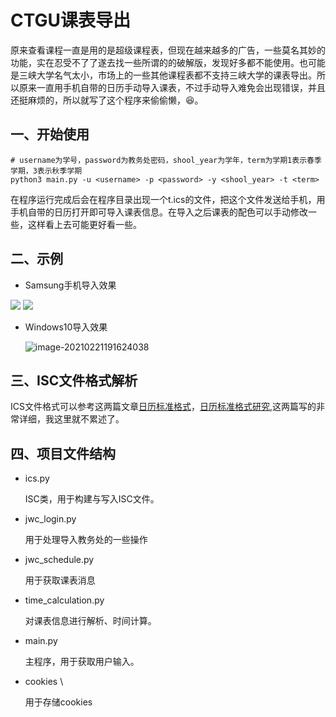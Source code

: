 # CTGU课表导出

原来查看课程一直是用的是超级课程表，但现在越来越多的广告，一些莫名其妙的功能，实在忍受不了了遂去找一些所谓的的破解版，发现好多都不能使用。也可能是三峡大学名气太小，市场上的一些其他课程表都不支持三峡大学的课表导出。所以原来一直用手机自带的日历手动导入课表，不过手动导入难免会出现错误，并且还挺麻烦的，所以就写了这个程序来偷偷懒​，:laughing:。

## 一、开始使用

```shell
# username为学号，password为教务处密码，shool_year为学年，term为学期1表示春季学期，3表示秋季学期
python3 main.py -u <username> -p <password> -y <shool_year> -t <term>
```

在程序运行完成后会在程序目录出现一个t.ics的文件，把这个文件发送给手机，用手机自带的日历打开即可导入课表信息。在导入之后课表的配色可以手动修改一些，这样看上去可能更好看一些。

## 二、示例

- Samsung手机导入效果
<img src="https://dongliu-1301367244.cos.ap-shanghai.myqcloud.com/img/img1.jpg">
<img src="https://dongliu-1301367244.cos.ap-shanghai.myqcloud.com/img/img2.jpg">

- Windows10导入效果

  ![image-20210221191624038](https://dongliu-1301367244.cos.ap-shanghai.myqcloud.com/img/image-20210221191624038.png)

## 三、ISC文件格式解析

ICS文件格式可以参考这两篇文章[日历标准格式](https://cloud.tencent.com/developer/article/1655829)，[日历标准格式研究](https://gist.github.com/yulanggong/be953ffee1d42df53a1a),这两篇写的非常详细，我这里就不累述了。

## 四、项目文件结构

- ics.py

  ISC类，用于构建与写入ISC文件。

- jwc_login.py

  用于处理导入教务处的一些操作

- jwc_schedule.py

  用于获取课表消息

- time_calculation.py

  对课表信息进行解析、时间计算。

- main.py

  主程序，用于获取用户输入。

- cookies \

  用于存储cookies

